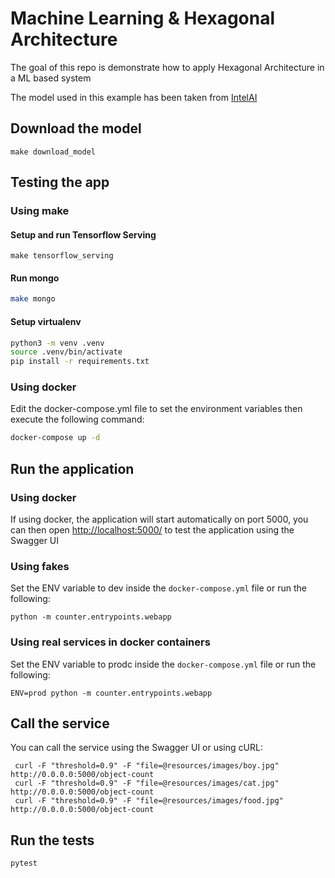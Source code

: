 # Machine Learning & Hexagonal Architecture

The goal of this repo is demonstrate how to apply Hexagonal Architecture in a ML based system 

The model used in this example has been taken from 
[IntelAI](https://github.com/IntelAI/models/blob/master/docs/object_detection/tensorflow_serving/Tutorial.md)


## Download the model
```
make download_model
```

## Testing the app
### Using make
#### Setup and run Tensorflow Serving

```
make tensorflow_serving
```


#### Run mongo 

```bash
make mongo
```


#### Setup virtualenv

```bash
python3 -m venv .venv
source .venv/bin/activate
pip install -r requirements.txt
```

### Using docker
Edit the docker-compose.yml file to set the environment variables then execute the following command:
```bash
docker-compose up -d
```


## Run the application

### Using docker
If using docker, the application will start automatically on port 5000, you can then open
[http://localhost:5000/](http://localhost:5000/) to test the application
using the Swagger UI

### Using fakes
Set the ENV variable to dev inside the `docker-compose.yml` file or run the following:
```
python -m counter.entrypoints.webapp
```

### Using real services in docker containers
Set the ENV variable to prodc inside the `docker-compose.yml` file or run the following:

```
ENV=prod python -m counter.entrypoints.webapp
```

## Call the service
You can call the service using the Swagger UI or using cURL:
```shell script
 curl -F "threshold=0.9" -F "file=@resources/images/boy.jpg" http://0.0.0.0:5000/object-count
 curl -F "threshold=0.9" -F "file=@resources/images/cat.jpg" http://0.0.0.0:5000/object-count
 curl -F "threshold=0.9" -F "file=@resources/images/food.jpg" http://0.0.0.0:5000/object-count
```

## Run the tests

```
pytest
```